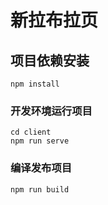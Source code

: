# 新拉布拉页

## 项目依赖安装
```
npm install
```

### 开发环境运行项目
```
cd client
npm run serve
```

### 编译发布项目
```
npm run build
```